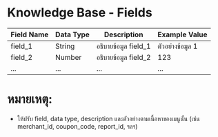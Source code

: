 # Knowledge Base - Fields

| Field Name        | Data Type | Description                                 | Example Value      |
|-------------------|-----------|---------------------------------------------|--------------------|
| field_1           | String    | อธิบายข้อมูล field_1                       | ตัวอย่างข้อมูล 1   |
| field_2           | Number    | อธิบายข้อมูล field_2                       | 123                |
| ...               | ...       | ...                                         | ...                |

# หมายเหตุ:
- ให้ปรับ field, data type, description และตัวอย่างตามเนื้อหาของเมนูนั้น (เช่น merchant_id, coupon_code, report_id, ฯลฯ)
